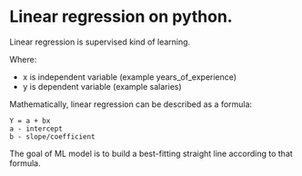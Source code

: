 # Linear regression on python.

Linear regression is supervised kind of learning.

Where:

- x is independent variable (example years_of_experience)
- y is dependent variable (example salaries)

Mathematically, linear regression can be described as a formula:

~~~
Y = a + bx
a - intercept
b - slope/coefficient
~~~

The goal of ML model is to build a best-fitting straight line according to that formula.